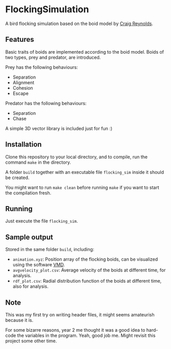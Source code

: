 # FlockingSimulation
A bird flocking simulation based on the boid model by [Craig Reynolds](http://www.red3d.com/cwr/boids/).

## Features
Basic traits of boids are implemented according to the boid model. Boids of two types, prey and predator, are introduced.

Prey has the following behaviours:
- Separation
- Alignment
- Cohesion
- Escape

Predator has the following behaviours:
- Separation
- Chase

A simple 3D vector library is included just for fun :)


## Installation
Clone this repository to your local directory, and to compile, run the command `make` in the directory. 

A folder `build` together with an executable file `flocking_sim` inside it should be created.

You might want to run `make clean` before running `make` if you want to start the compilation fresh.

## Running
Just execute the file `flocking_sim`.

## Sample output
Stored in the same folder `build`, including:
- `animation.xyz`: Position array of the flocking boids, can be visualized using the software [VMD](https://www.ks.uiuc.edu/Research/vmd/).
- `avgvelocity_plot.csv`: Average velocity of the boids at different time, for analysis. 
- `rdf_plot.csv`: Radial distribution function of the boids at different time, also for analysis. 

## Note
This was my first try on writing header files, it might seems amateurish because it is.

For some bizarre reasons, year 2 me thought it was a good idea to hard-code the variables in the program. Yeah, good job me. Might revisit this project some other time.

